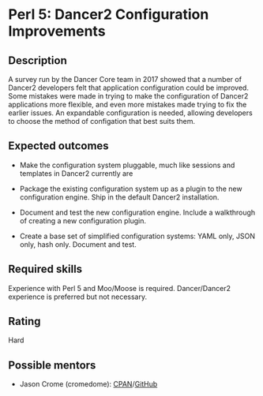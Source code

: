 Perl 5: Dancer2 Configuration Improvements
==========================================

Description
-----------

A survey run by the Dancer Core team in 2017 showed that a number of Dancer2 developers felt that application configuration could be improved. Some
mistakes were made in trying to make the configuration of Dancer2 applications more flexible, and even more mistakes made trying to fix the earlier
issues. An expandable configuration is needed, allowing developers to choose the method of configation that best suits them.


Expected outcomes
-----------------

* Make the configuration system pluggable, much like sessions and templates in Dancer2 currently are

* Package the existing configuration system up as a plugin to the new configuration engine. Ship in the default Dancer2 installation.

* Document and test the new configuration engine. Include a walkthrough of creating a new configuration plugin.

* Create a base set of simplified configuration systems: YAML only, JSON only, hash only. Document and test.


Required skills
---------------

Experience with Perl 5 and Moo/Moose is required. Dancer/Dancer2 experience is preferred but not necessary.


Rating
------

Hard


Possible mentors
----------------

* Jason Crome (cromedome): [CPAN](https://metacpan.org/author/CROMEDOME)/[GitHub](https://github.com/cromedome)


